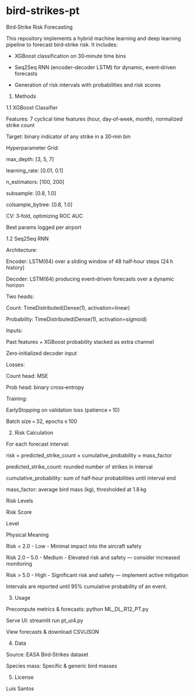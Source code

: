 # bird-strikes-pt

Bird‑Strike Risk Forecasting

This repository implements a hybrid machine learning and deep learning pipeline to forecast bird‑strike risk. It includes:

- XGBoost classification on 30‑minute time bins

- Seq2Seq RNN (encoder–decoder LSTM) for dynamic, event‑driven forecasts

- Generation of risk intervals with probabilities and risk scores



1. Methods

1.1 XGBoost Classifier

Features: 7 cyclical time features (hour, day‑of‑week, month), normalized strike count

Target: binary indicator of any strike in a 30‑min bin

Hyperparameter Grid:

max_depth: [3, 5, 7]

learning_rate: [0.01, 0.1]

n_estimators: [100, 200]

subsample: [0.8, 1.0]

colsample_bytree: [0.8, 1.0]

CV: 3‑fold, optimizing ROC AUC

Best params logged per airport



1.2 Seq2Seq RNN

Architecture:

Encoder: LSTM(64) over a sliding window of 48 half‑hour steps (24 h history)

Decoder: LSTM(64) producing event‑driven forecasts over a dynamic horizon

Two heads:

Count: TimeDistributed(Dense(1), activation=linear)

Probability: TimeDistributed(Dense(1), activation=sigmoid)

Inputs:

Past features + XGBoost probability stacked as extra channel

Zero‑initialized decoder input

Losses:

Count head: MSE

Prob head: binary cross‑entropy

Training:

EarlyStopping on validation loss (patience = 10)

Batch size = 32, epochs ≤ 100



2. Risk Calculation

For each forecast interval:

risk = predicted_strike_count × cumulative_probability × mass_factor

predicted_strike_count: rounded number of strikes in interval

cumulative_probability: sum of half‑hour probabilities until interval end

mass_factor: average bird mass (kg), thresholded at 1.8 kg

Risk Levels

Risk Score

Level

Physical Meaning

Risk < 2.0 - Low - Minimal impact into the aircraft safety

Risk 2.0 – 5.0 - Medium - Elevated risk and safety — consider increased monitoring

Risk > 5.0 - High - Significant risk and safety — implement active mitigation

Intervals are reported until 95% cumulative probability of an event.


3. Usage

Precompute metrics & forecasts: python ML_DL_R12_PT.py

Serve UI: streamlit run pt_ui4.py

View forecasts & download CSV/JSON


4. Data

Source: EASA Bird‑Strikes dataset

Species mass: Specific & generic bird masses



5. License

Luis Santos
